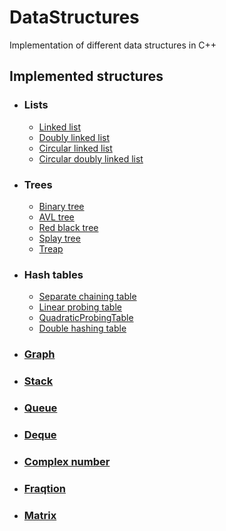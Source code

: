 # DataStructures
Implementation of different data structures in C++

## Implemented structures
* ### Lists
  * [Linked list](/LinkedList/LinkedList.hpp)
  * [Doubly linked list](/DoublyLinkedList/DoublyLinkedList.hpp)
  * [Circular linked list](/CircularLinkedList/CircularLinkedList.hpp)
  * [Circular doubly linked list](/CircularDoublyLinkedList/CircularDoublyLinkedList.hpp)

* ### Trees
  * [Binary tree](/Trees/BinaryTree/Tree.hpp)
  * [AVL tree](/Trees/AVLTree/AVLTree.hpp)
  * [Red black tree](/Trees/RedBlackTree/RBTree.hpp)
  * [Splay tree](/Trees/SplayTree/SplayTree.hpp)
  * [Treap](/Trees/Treap/Treap.hpp)

* ### Hash tables
  * [Separate chaining table](/HashTables/SeparateChainingTable.hpp)
  * [Linear probing table](/HashTables/LinearProbingTable.hpp)
  * [QuadraticProbingTable](/HashTables/QuadraticProbingTable.hpp)
  * [Double hashing table](/HashTables/DoubleHashingTable.hpp)

* ### [Graph](/Graph/Graph.hpp)
* ### [Stack](/Stack/Stack.hpp)
* ### [Queue](/Queue/Queue.hpp)
* ### [Deque](/Deque/Deque.hpp)
* ### [Complex number](/Complex/Complex.hpp)
* ### [Fraqtion](/Fraqtion/Fraqtion.hpp)
* ### [Matrix](/Matrix/Matrix.hpp)
